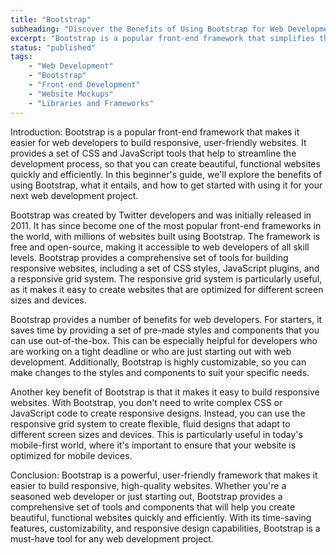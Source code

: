 ```yaml
---
title: "Bootstrap"
subheading: "Discover the Benefits of Using Bootstrap for Web Development"
excerpt: "Bootstrap is a popular front-end framework that simplifies the process of building responsive websites. It provides a comprehensive set of CSS and JavaScript tools to streamline development, including a responsive grid system and pre-made styles and components. Bootstrap saves time, is highly customizable, and makes building responsive websites easy. It's a must-have tool for any web development project, whether you're a seasoned developer or just starting out."
status: "published"
tags:
    - "Web Development"
    - "Bootstrap"
    - "Front-end Development"
    - "Website Mockups"
    - "Libraries and Frameworks"
---
```


Introduction:
Bootstrap is a popular front-end framework that makes it easier for web developers to build responsive, user-friendly websites. It provides a set of CSS and JavaScript tools that help to streamline the development process, so that you can create beautiful, functional websites quickly and efficiently. In this beginner's guide, we'll explore the benefits of using Bootstrap, what it entails, and how to get started with using it for your next web development project.

Bootstrap was created by Twitter developers and was initially released in 2011. It has since become one of the most popular front-end frameworks in the world, with millions of websites built using Bootstrap. The framework is free and open-source, making it accessible to web developers of all skill levels. Bootstrap provides a comprehensive set of tools for building responsive websites, including a set of CSS styles, JavaScript plugins, and a responsive grid system. The responsive grid system is particularly useful, as it makes it easy to create websites that are optimized for different screen sizes and devices.

Bootstrap provides a number of benefits for web developers. For starters, it saves time by providing a set of pre-made styles and components that you can use out-of-the-box. This can be especially helpful for developers who are working on a tight deadline or who are just starting out with web development. Additionally, Bootstrap is highly customizable, so you can make changes to the styles and components to suit your specific needs.

Another key benefit of Bootstrap is that it makes it easy to build responsive websites. With Bootstrap, you don't need to write complex CSS or JavaScript code to create responsive designs. Instead, you can use the responsive grid system to create flexible, fluid designs that adapt to different screen sizes and devices. This is particularly useful in today's mobile-first world, where it's important to ensure that your website is optimized for mobile devices.

Conclusion:
Bootstrap is a powerful, user-friendly framework that makes it easier to build responsive, high-quality websites. Whether you're a seasoned web developer or just starting out, Bootstrap provides a comprehensive set of tools and components that will help you create beautiful, functional websites quickly and efficiently. With its time-saving features, customizability, and responsive design capabilities, Bootstrap is a must-have tool for any web development project.